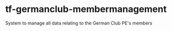 # tf-germanclub-membermanagement
System to manage all data relating to the German Club PE's members
